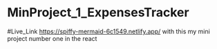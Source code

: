 # MinProject_1_ExpensesTracker
#Live_Link https://spiffy-mermaid-6c1549.netlify.app/
with this my mini project number one in the react
